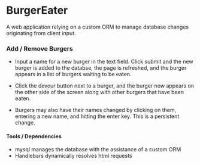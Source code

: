 # BurgerEater
A web application relying on a custom ORM to manage database changes originating from client input.

### Add / Remove Burgers
- Input a name for a new burger in the text field.  Click submit and the new burger is added to the databse, the page is refreshed, and the burger appears in a list of burgers waiting to be eaten.

- Click the devour button next to a burger, and the burger now appears on the other side of the screen along with other burgers that have been eaten.

- Burgers may also have their names changed by clicking on them, entering a new name, and hitting the enter key.  This is a persistent change.

#### Tools / Dependencies
- mysql manages the database with the assistance of a custom ORM
- Handlebars dynamically resolves html requests

